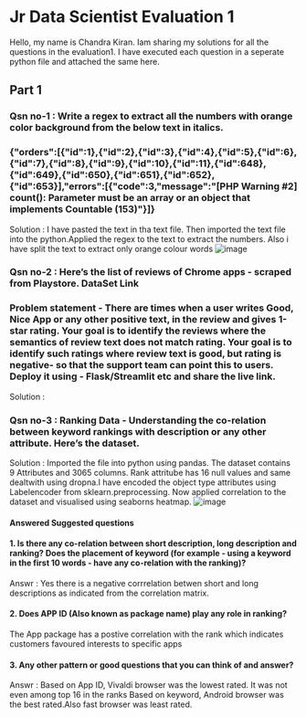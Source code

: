 # Jr Data Scientist Evaluation 1
Hello, my name is Chandra Kiran. Iam sharing my solutions for all the questions in the evaluation1. I have executed each question in a seperate python file and attached the same here. 
## Part 1
### Qsn no-1 : Write a regex to extract all the numbers with orange color background from the below text in italics.
### {"orders":[{"id":1},{"id":2},{"id":3},{"id":4},{"id":5},{"id":6},{"id":7},{"id":8},{"id":9},{"id":10},{"id":11},{"id":648},{"id":649},{"id":650},{"id":651},{"id":652},{"id":653}],"errors":[{"code":3,"message":"[PHP Warning #2] count(): Parameter must be an array or an object that implements Countable (153)"}]}
Solution : I have pasted the text in tha text file. Then imported the text file into the python.Applied the regex to the text to extract the numbers. Also i have split the text  to extract only orange colour words
![image](https://user-images.githubusercontent.com/108783651/177749280-f1b82efd-e003-4d09-93d2-0299727ca73d.png)

### Qsn no-2 : Here’s the list of reviews of Chrome apps - scraped from Playstore.  DataSet Link
### Problem statement - There are times when a user writes Good, Nice App or any other positive text, in the review and gives 1-star rating. Your goal is to identify the reviews where the semantics of review text does not match rating. Your goal is to identify such ratings where review text is good, but rating is negative- so that the support team can point this to users. Deploy it using - Flask/Streamlit etc and share the live link. 
Solution : 



### Qsn no-3 : Ranking Data - Understanding the co-relation between keyword rankings with description or any other attribute. Here’s the dataset. 
Solution : Imported the file into python using pandas. The dataset contains 9 Attributes and 3065 columns. Rank attritube has 16 null values and same dealtwith using dropna.I have encoded the object type attributes using Labelencoder from sklearn.preprocessing. 
Now applied correlation to the dataset and visualised using seaborns heatmap. 
![image](https://user-images.githubusercontent.com/108783651/177752624-90be5472-bcea-4f74-b722-472f6a35f438.png)

#### Answered Suggested questions
#### 1.	Is there any co-relation between short description, long description and ranking? Does the placement of keyword (for example - using a keyword in the first 10 words - have any co-relation with the ranking)?
Answr : Yes there is a negative corrrelation betwen short and long descriptions as indicated from the correlation matrix.
#### 2.	Does APP ID (Also known as package name) play any role in ranking?  
The App package has a postive correlation with the rank which indicates customers favoured interests to specific apps
#### 3.	Any other pattern or good questions that you can think of and answer?
Answr : Based on App ID, Vivaldi browser was the lowest rated. It was not even among top 16 in the ranks
        Based on keyword, Android browser was the best rated.Also fast browser was least rated. 
